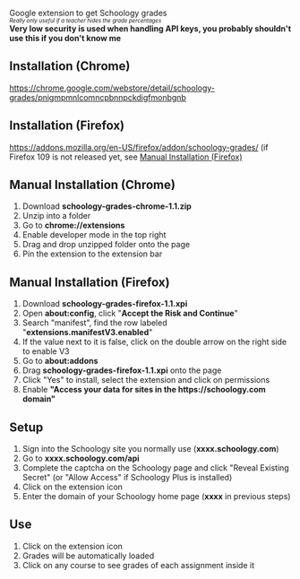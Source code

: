 Google extension to get Schoology grades  
<sup><sub>_Really only useful if a teacher hides the grade percentages_</sub></sup>  
**Very low security is used when handling API keys, you probably shouldn't use this if you don't know me**

## Installation (Chrome)
https://chrome.google.com/webstore/detail/schoology-grades/pnigmpmnlcomncpbnnpckdigfmonbgnb

## Installation (Firefox)
https://addons.mozilla.org/en-US/firefox/addon/schoology-grades/ (if Firefox 109 is not released yet, see [Manual Installation (Firefox)](#manual-installation-firefox)

## Manual Installation (Chrome)
1) Download **schoology-grades-chrome-1.1.zip**
2) Unzip into a folder
3) Go to **chrome://extensions**
4) Enable developer mode in the top right
5) Drag and drop unzipped folder onto the page
6) Pin the extension to the extension bar

## Manual Installation (Firefox)
1) Download **schoology-grades-firefox-1.1.xpi**
2) Open **about:config**, click "**Accept the Risk and Continue**"
3) Search "manifest", find the row labeled "**extensions.manifestV3.enabled**"
4) If the value next to it is false, click on the double arrow on the right side to enable V3
5) Go to **about:addons**
6) Drag **schoology-grades-firefox-1.1.xpi** onto the page
7) Click "Yes" to install, select the extension and click on permissions
8) Enable **"Access your data for sites in the htt<span>p</span>s://schoology.com domain"**

## Setup
1) Sign into the Schoology site you normally use (**xxxx.schoology.com**)
2) Go to **xxxx.schoology.com/api**
3) Complete the captcha on the Schoology page and click "Reveal Existing Secret" (or "Allow Access" if Schoology Plus is installed)
4) Click on the extension icon
5) Enter the domain of your Schoology home page (**xxxx** in previous steps)

## Use
1) Click on the extension icon
2) Grades will be automatically loaded
3) Click on any course to see grades of each assignment inside it
